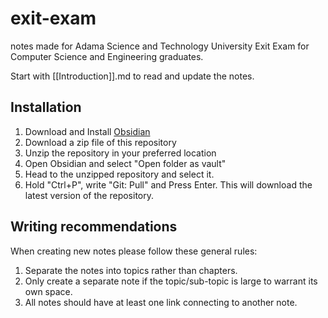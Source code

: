 # exit-exam
notes made for Adama Science and Technology University Exit Exam for Computer Science and Engineering graduates. 

Start with [[Introduction]].md to read and update the notes.

## Installation
1. Download and Install [Obsidian](https://obsidian.md/)
2. Download a zip file of this repository
3. Unzip the repository in your preferred location
4. Open Obsidian and select "Open folder as vault"
5. Head to the unzipped repository and select it.
6. Hold "Ctrl+P", write "Git: Pull" and Press Enter. This will download the latest version of the repository.

## Writing recommendations
When creating new notes please follow these general rules:
1. Separate the notes into topics rather than chapters.
2. Only create a separate note if the topic/sub-topic is large to warrant its own space.
3. All notes should have at least one link connecting to another note.
